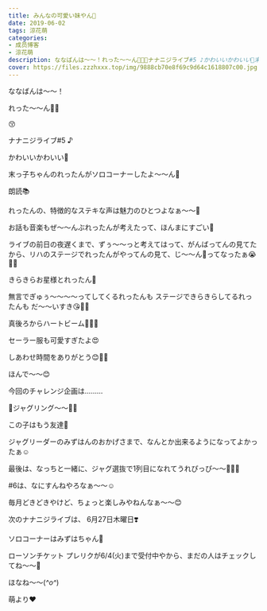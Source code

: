 ```yaml
---
title: みんなの可愛い妹やん💓
date: 2019-06-02
tags: 涼花萌
categories: 
- 成员博客
- 涼花萌
description: ななばんは〜〜！れった〜〜ん💓💓😚ナナニジライブ#5 ♪かわいいかわいい💓末っ子ちゃんのれったんがソロコーナーしたよ〜〜ん🥰朗読📚...
cover: https://files.zzzhxxx.top/img/9888cb70e8f69c9d64c1618807c00.jpg 
---
```






ななばんは〜〜！




れった〜〜ん💓💓





😚









ナナニジライブ#5 ♪





かわいいかわいい💓

末っ子ちゃんのれったんがソロコーナーしたよ〜〜ん🥰





朗読📚



れったんの、特徴的なステキな声は魅力のひとつよなぁ〜〜🌟



お話も音楽もぜ〜〜んぶれったんが考えたって、ほんまにすごい🥺




ライブの前日の夜遅くまで、ずぅ〜〜っと考えてはって、がんばってんの見てたから、リハのステージでれったんがやってんの見て、じ〜〜ん🥺ってなったぁ😭💓💓





きらきらお星様とれったん🌟






無言でぎゅぅ〜〜〜〜ってしてくるれったんも
ステージできらきらしてるれったんも
だ〜〜いすき😘💓💓



真後ろからハートビーム💓💓💓






セーラー服も可愛すぎたよ😍





しあわせ時間をありがとう😊💓💓










ほんで〜〜😊




今回のチャレンジ企画は………



🎪ジャグリング〜〜🤹‍♀️





この子はもう友達👭







ジャグリーダーのみずはんのおかげさまで、なんとか出来るようになってよかったぁ☺️



最後は、なっちと一緒に、ジャグ選抜で1列目になれてうれぴっぴ〜〜🐥💓🍓





#6は、なにすんねやろなぁ〜〜☺️





毎月どきどきやけど、ちょっと楽しみやねんなぁ〜〜😊







次のナナニジライブは、
6月27日木曜日❣️


ソロコーナーはみずはちゃん🐙




ローソンチケット プレリクが6/4(火)まで受付中やから、まだの人はチェックしてね〜〜🤗








ほなね〜〜(*^o^*)




萌より❤︎


